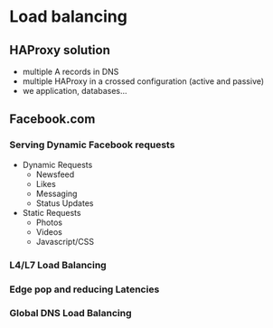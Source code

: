 # Load balancing
## HAProxy solution

* multiple A records in DNS 
* multiple HAProxy in a crossed configuration (active and passive)
* we application, databases...

## Facebook.com

### Serving Dynamic Facebook requests 
* Dynamic Requests 
  * Newsfeed
  * Likes 
  * Messaging 
  * Status Updates
* Static Requests 
  * Photos
  * Videos
  * Javascript/CSS
  
### L4/L7 Load Balancing 
### Edge pop and reducing Latencies
### Global DNS Load Balancing

